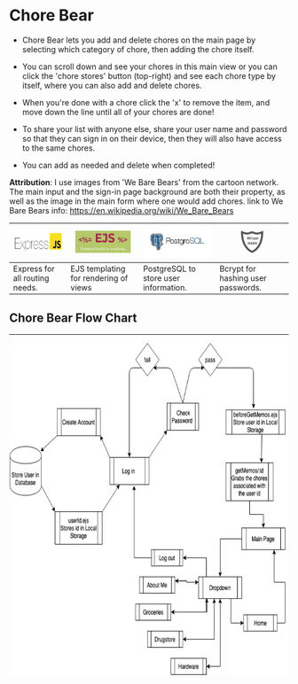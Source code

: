 # Chore Bear
* Chore Bear lets you add and delete chores on the main page by selecting which category of chore, then adding the chore itself.  

* You can scroll down and see your chores in this main view or you can click the 'chore stores' button (top-right) and see each chore type by itself, where you can also add and delete chores. 

* When you're done with a chore click the 'x' to remove the item, and move down the line until all of your chores are done!

* To share your list with anyone else, share your user name and password so that they can sign in on their device, then they will also have access to the same chores. 

* You can add as needed and delete when completed!

**Attribution**:
I use images from 'We Bare Bears' from the cartoon network. The main input and the sign-in page background are both their property, as well as the image in the main form where one would add chores.
link to We Bare Bears info: https://en.wikipedia.org/wiki/We_Bare_Bears

<img src="public/css/images/Express-icon.png" width="150" height="40" /> | <img src="public/css/images/EJS.png" width="100" height="40" /> | <img src="public/css/images/PostgreSQL.png" width="150" height="60" /> | <img src="public/css/images/bcrypt.jpg" width="40" height="40" /> |
------------ | ------------- | ------------ | ------------- 
Express for all routing needs. | EJS templating for rendering of views | PostgreSQL to store user information. | Bcrypt for hashing user passwords.

## Chore Bear Flow Chart
<hr>
<img src="public/css/images/choreBearFlowChart.png" width="1000" height="600" />
